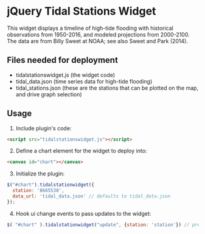 # jQuery Tidal Stations Widget

This widget displays a timeline of high-tide flooding with historical observations from 1950-2016, and modeled projections from 2000-2100. The data are from Billy Sweet at NOAA; see also Sweet and Park (2014).

## Files needed for deployment
- tidalstationswidget.js (the widget code)
- tidal_data.json (time series data for high-tide flooding)
- tidal_stations.json (these are the stations that can be plotted on the map, and drive graph selection)

## Usage

1. Include plugin's code:
```html
<script src="tidalstationswidget.js"></script>
```

2. Define a chart element for the widget to deploy into:

```html
<canvas id="chart"></canvas>
```

3. Initialize the plugin:

```javascript
$("#chart").tidalstationwidget({
  station: '8665530',
  data_url: 'tidal_data.json' // defaults to tidal_data.json
});
```

4. Hook ui change events to pass updates to the widget:
```javascript
$( "#chart" ).tidalstationwidget("update", {station: 'station'}) // presumably from a map interface, using the `id` value from `tidal_stations.json`
```
